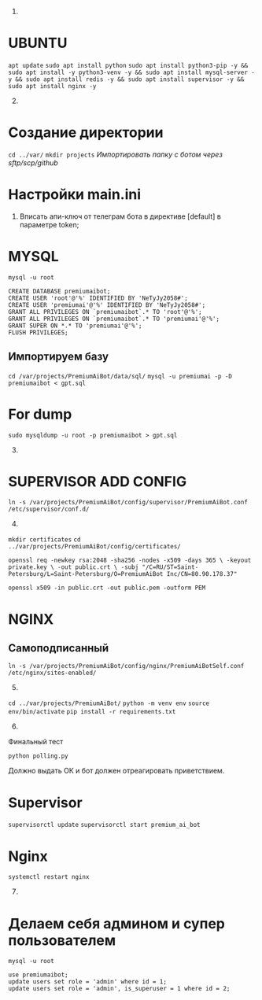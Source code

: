 1)

# UBUNTU
`apt update`
`sudo apt install python`
`sudo apt install python3-pip -y && sudo apt install -y python3-venv -y && sudo apt install mysql-server -y && sudo apt install redis -y && sudo apt install supervisor -y && sudo apt install nginx -y`

2)

# Создание директории
`cd ../var/`
`mkdir projects`
_Импортировать папку с ботом через sftp/scp/github_

# Настройки main.ini
1. Вписать апи-ключ от телеграм бота в директиве [default] в параметре token;

# MYSQL
`mysql -u root`
```
CREATE DATABASE premiumaibot;
CREATE USER 'root'@'%' IDENTIFIED BY 'NeTyJy2058#';
CREATE USER 'premiumai'@'%' IDENTIFIED BY 'NeTyJy2058#';
GRANT ALL PRIVILEGES ON `premiumaibot`.* TO 'root'@'%';
GRANT ALL PRIVILEGES ON `premiumaibot`.* TO 'premiumai'@'%';
GRANT SUPER ON *.* TO 'premiumai'@'%';
FLUSH PRIVILEGES;
```

## Импортируем базу
`cd /var/projects/PremiumAiBot/data/sql/`
`mysql -u premiumai -p -D premiumaibot < gpt.sql`

# For dump
`sudo mysqldump -u root -p premiumaibot > gpt.sql`

3)
# SUPERVISOR ADD CONFIG
`ln -s /var/projects/PremiumAiBot/config/supervisor/PremiumAiBot.conf /etc/supervisor/conf.d/`

4)

`mkdir certificates`
`cd ../var/projects/PremiumAiBot/config/certificates/`

`openssl req -newkey rsa:2048 -sha256 -nodes -x509 -days 365 \
-keyout private.key \
-out public.crt \
-subj "/C=RU/ST=Saint-Petersburg/L=Saint-Petersburg/O=PremiumAiBot Inc/CN=80.90.178.37"`


`openssl x509 -in public.crt -out public.pem -outform PEM`

# NGINX

## Cамоподписанный
`ln -s /var/projects/PremiumAiBot/config/nginx/PremiumAiBotSelf.conf /etc/nginx/sites-enabled/`

5)

`cd ../var/projects/PremiumAiBot/`
`python -m venv env`
`source env/bin/activate`
`pip install -r requirements.txt`

6)
Финальный тест

`python polling.py`

Должно выдать ОК и бот должен отреагировать приветствием.

# Supervisor
`supervisorctl update`
`supervisorctl start premium_ai_bot`

# Nginx
`systemctl restart nginx`

7)
# Делаем себя админом и супер пользователем
`mysql -u root`
```
use premiumaibot;
update users set role = 'admin' where id = 1;
update users set role = 'admin', is_superuser = 1 where id = 2;
```

